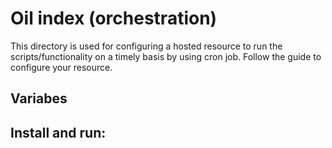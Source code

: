 # Oil index (orchestration)

This directory is used for configuring a hosted resource to run the scripts/functionality on a timely basis by using cron job.
Follow the guide to configure your resource.

## Variabes

## Install and run:


